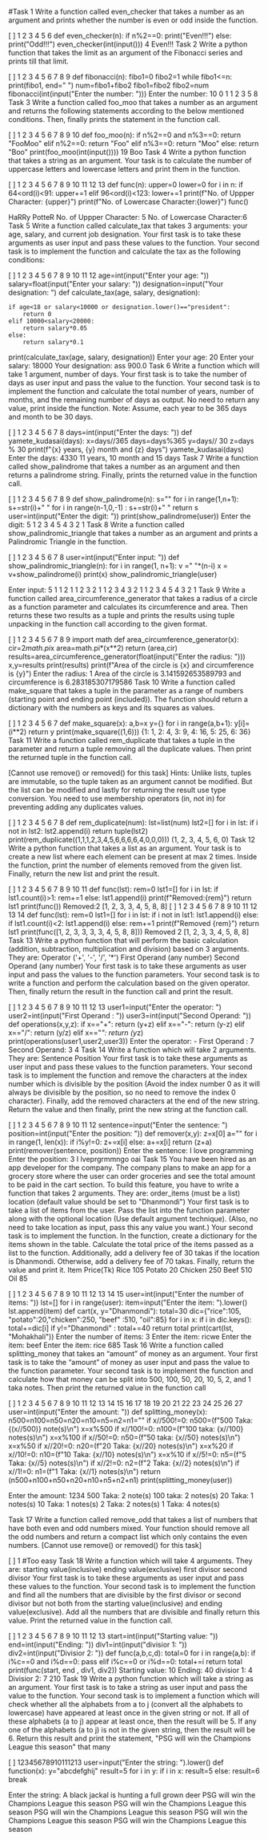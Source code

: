 #Task 1
Write a function called even_checker that takes a number as an argument and prints whether the number is even or odd inside the function.

[ ]
  1
  2
  3
  4
  5
  6
def even_checker(n):
    if n%2==0:
       print("Even!!!")
    else:
       print("Odd!!!")
even_checker(int(input()))
4
Even!!!
Task 2
Write a python function that takes the limit as an argument of the Fibonacci series and prints till that limit.

[ ]
  1
  2
  3
  4
  5
  6
  7
  8
  9
def fibonacci(n):
   fibo1=0
   fibo2=1
   while fibo1<=n:
        print(fibo1, end=" ")
        num=fibo1+fibo2
        fibo1=fibo2
        fibo2=num
fibonacci(int(input("Enter the number: ")))
Enter the number: 10
0 1 1 2 3 5 8 
Task 3
Write a function called foo_moo that takes a number as an argument and returns the following statements according to the below mentioned conditions. Then, finally prints the statement in the function call.

[ ]
  1
  2
  3
  4
  5
  6
  7
  8
  9
 10
def foo_moo(n):
    if n%2==0 and n%3==0:
        return "FooMoo"
    elif n%2==0:
        return "Foo"
    elif n%3==0:
        return "Moo"
    else:
        return "Boo"
print(foo_moo(int(input())))
19
Boo
Task 4
Write a python function that takes a string as an argument. Your task is to calculate the number of uppercase letters and lowercase letters and print them in the function.

[ ]
  1
  2
  3
  4
  5
  6
  7
  8
  9
 10
 11
 12
 13
def func(n):
    upper=0
    lower=0
    for i in n:
        if 64<ord(i)<91:
            upper+=1
        elif 96<ord(i)<123:
            lower+=1
    print(f"No. of Uppper Character: {upper}")
    print(f"No. of Lowercase Character:{lower}")
func()


HaRRy PotteR
No. of Uppper Character: 5
No. of Lowercase Character:6
Task 5
Write a function called calculate_tax that takes 3 arguments: your age, salary, and current job designation. Your first task is to take these arguments as user input and pass these values to the function. Your second task is to implement the function and calculate the tax as the following conditions:

[ ]
  1
  2
  3
  4
  5
  6
  7
  8
  9
 10
 11
 12
age=int(input("Enter your age: "))
salary=float(input("Enter your salary: "))
designation=input("Your designation: ")
def calculate_tax(age, salary, designation):

    if age<18 or salary<10000 or designation.lower()=="president":
        return 0
    elif 10000<salary<20000:
        return salary*0.05
    else:
        return salary*0.1
print(calculate_tax(age, salary, designation))
Enter your age: 20
Enter your salary: 18000
Your designation: ass
900.0
Task 6
Write a function which will take 1 argument, number of days. Your first task is to take the number of days as user input and pass the value to the function. Your second task is to implement the function and calculate the total number of years, number of months, and the remaining number of days as output. No need to return any value, print inside the function. Note: Assume, each year to be 365 days and month to be 30 days.

[ ]
  1
  2
  3
  4
  5
  6
  7
  8
days=int(input("Enter the days: "))
def yamete_kudasai(days):
    x=days//365
    days=days%365
    y=days// 30
    z=days % 30
    print(f"{x} years, {y} month and {z} days")
yamete_kudasai(days)
Enter the days: 4330
11 years, 10 month and 15 days
Task 7
Write a function called show_palindrome that takes a number as an argument and then returns a palindrome string. Finally, prints the returned value in the function call.

[ ]
  1
  2
  3
  4
  5
  6
  7
  8
  9
def show_palindrome(n):
    s=""
    for i in range(1,n+1):
        s+=str(i)+" "
    for i in range(n-1,0,-1) :
        s+=str(i)+" "
    return s
user=int(input("Enter the digit: "))
print(show_palindrome(user))
Enter the digit: 5
1 2 3 4 5 4 3 2 1 
Task 8
Write a function called show_palindromic_triangle that takes a number as an argument and prints a Palindromic Triangle in the function.

[ ]
  1
  2
  3
  4
  5
  6
  7
  8
user=int(input("Enter input: "))
def show_palindromic_triangle(n):
    for i in range(1, n+1):
        v =" "*(n-i)
        x = v+show_palindrome(i)
        print(x)
show_palindromic_triangle(user)

Enter input: 5
        1 
      1 2 1 
    1 2 3 2 1 
  1 2 3 4 3 2 1 
1 2 3 4 5 4 3 2 1 
Task 9
Write a function called area_circumference_generator that takes a radius of a circle as a function parameter and calculates its circumference and area. Then returns these two results as a tuple and prints the results using tuple unpacking in the function call according to the given format.

[ ]
  1
  2
  3
  4
  5
  6
  7
  8
  9
import math
def area_circumference_generator(x):
    cir=2*math.pi*x
    area=math.pi*(x**2)
    return (area,cir)
results=area_circumference_generator(float(input("Enter the radius: ")))
x,y=results
print(results)
print(f"Area of the circle is {x} and circumference is {y}")
Enter the radius: 1
Area of the circle is 3.141592653589793 and circumference is 6.283185307179586
Task 10
Write a function called make_square that takes a tuple in the parameter as a range of numbers (starting point and ending point (included)). The function should return a dictionary with the numbers as keys and its squares as values.

[ ]
  1
  2
  3
  4
  5
  6
  7
def make_square(x):
    a,b=x
    y={}
    for i in range(a,b+1):
        y[i]=(i**2)
    return y
print(make_square((1,6)))
{1: 1, 2: 4, 3: 9, 4: 16, 5: 25, 6: 36}
Task 11
Write a function called rem_duplicate that takes a tuple in the parameter and return a tuple removing all the duplicate values. Then print the returned tuple in the function call.

[Cannot use remove() or removed() for this task]
Hints: Unlike lists, tuples are immutable, so the tuple taken as an argument cannot be modified. But the list can be modified and lastly for returning the result use type conversion. You need to use membership operators (in, not in) for preventing adding any duplicates values.

[ ]
  1
  2
  3
  4
  5
  6
  7
  8
def rem_duplicate(num):
    lst=list(num)
    lst2=[]
    for i in lst:
        if i not in lst2:
            lst2.append(i)
    return tuple(lst2)
print(rem_duplicate((1,1,1,2,3,4,5,6,6,6,6,4,0,0,0)))
(1, 2, 3, 4, 5, 6, 0)
Task 12
Write a python function that takes a list as an argument. Your task is to create a new list where each element can be present at max 2 times. Inside the function, print the number of elements removed from the given list. Finally, return the new list and print the result.

[ ]
  1
  2
  3
  4
  5
  6
  7
  8
  9
 10
 11
def func(lst):
    rem=0
    lst1=[]
    for i in lst:
        if lst1.count(i)>1:
            rem+=1
        else:
            lst1.append(i)
    print(f"Removed:{rem}")
    return lst1
print(func())
Removed:2
[1, 2, 3, 3, 4, 5, 8, 8]
[ ]
  1
  2
  3
  4
  5
  6
  7
  8
  9
 10
 11
 12
 13
 14
def func(lst):
    rem=0
    lst1=[]
    for i in lst:
        if i not in lst1:
            lst1.append(i)
        else:
            if lst1.count(i)<2:
                lst1.append(i)
            else:
                rem+=1
    print(f"Removed {rem}")
    return lst1
print(func([1, 2, 3, 3, 3, 3, 4, 5, 8, 8]))
Removed 2
[1, 2, 3, 3, 4, 5, 8, 8]
Task 13
Write a python function that will perform the basic calculation (addition, subtraction, multiplication and division) based on 3 arguments. They are: Operator ('+', '-', '/', '*') First Operand (any number) Second Operand (any number) Your first task is to take these arguments as user input and pass the values to the function parameters. Your second task is to write a function and perform the calculation based on the given operator. Then, finally return the result in the function call and print the result.

[ ]
  1
  2
  3
  4
  5
  6
  7
  8
  9
 10
 11
 12
 13
user1=input("Enter the operator: ")
user2=int(input("First Operand : "))
user3=int(input("Second Operand: "))
def operations(x,y,z):
    if x=="+":
        return (y+z)
    elif x=="-":
        return (y-z)
    elif x=="/":
        return (y/z)
    elif x=="*":
        return (y*z)
print(operations(user1,user2,user3))
Enter the operator: -
First Operand : 7
Second Operand: 3
4
Task 14
Write a function which will take 2 arguments. They are: Sentence Position Your first task is to take these arguments as user input and pass these values to the function parameters. Your second task is to implement the function and remove the characters at the index number which is divisible by the position (Avoid the index number 0 as it will always be divisible by the position, so no need to remove the index 0 character). Finally, add the removed characters at the end of the new string. Return the value and then finally, print the new string at the function call.

[ ]
  1
  2
  3
  4
  5
  6
  7
  8
  9
 10
 11
 12
sentence=input("Enter the sentence: ")
position=int(input("Enter the position: "))
def remover(x,y):
    z=x[0]
    a=""
    for i in range(1, len(x)):
        if i%y!=0:
            z+=x[i]
        else:
            a+=x[i]
    return (z+a)
print(remover(sentence, position))
Enter the sentence: I love programming
Enter the position: 3
I lveprgrmmngo oai
Task 15
You have been hired as an app developer for the company. The company plans to make an app for a grocery store where the user can order groceries and see the total amount to be paid in the cart section. To build this feature, you have to write a function that takes 2 arguments. They are: order_items (must be a list) location (default value should be set to "Dhanmondi") Your first task is to take a list of items from the user. Pass the list into the function parameter along with the optional location (Use default argument technique). (Also, no need to take location as input, pass this any value you want.)
Your second task is to implement the function. In the function, create a dictionary for the items shown in the table. Calculate the total price of the items passed as a list to the function. Additionally, add a delivery fee of 30 takas if the location is Dhanmondi. Otherwise, add a delivery fee of 70 takas. Finally, return the value and print it. Item Price(Tk) Rice 105 Potato 20 Chicken 250 Beef 510 Oil 85

[ ]
  1
  2
  3
  4
  5
  6
  7
  8
  9
 10
 11
 12
 13
 14
 15
user=int(input("Enter the number of items: "))
lst=[]
for i in range(user):
    item=input("Enter the item: ").lower()
    lst.append(item)
def cart(x, y="Dhanmondi"):
    total=30
    dic={"rice":105, "potato":20,"chicken":250, "beef" :510, "oil":85}
    for i in x:
        if i in dic.keys():
            total+=dic[i]
    if y!="Dhanmondi" :
        total+=40
    return total
print(cart(lst, "Mohakhali"))
Enter the number of items: 3
Enter the item: ricwe
Enter the item: beef
Enter the item: rice
685
Task 16
Write a function called splitting_money that takes an “amount” of money as an argument. Your first task is to take the “amount” of money as user input and pass the value to the function parameter. Your second task is to implement the function and calculate how that money can be split into 500, 100, 50, 20, 10, 5, 2, and 1 taka notes. Then print the returned value in the function call

[ ]
  1
  2
  3
  4
  5
  6
  7
  8
  9
 10
 11
 12
 13
 14
 15
 16
 17
 18
 19
 20
 21
 22
 23
 24
 25
 26
 27
user=int(input("Enter the amount: "))
def splitting_money(x):
    n500=n100=n50=n20=n10=n5=n2=n1=""
    if x//500!=0:
        n500=(f"500 Taka: {(x//500)} note(s)\n")
        x=x%500
    if x//100!=0:
        n100=(f"100 taka: {x//100} notes(s)\n")
        x=x%100
    if x//50!=0:
        n50=(f"50 taka: {x//50} notes(s)\n")
        x=x%50
    if x//20!=0:
        n20=(f"20 Taka: {x//20} notes(s)\n")
        x=x%20
    if x//10!=0:
        n10=(f"10 Taka: {x//10} notes(s)\n")
        x=x%10
    if x//5!=0:
        n5=(f"5 Taka: {x//5} notes(s)\n")
    if x//2!=0:
        n2=(f"2 Taka: {x//2} notes(s)\n")
    if x//1!=0:
        n1=(f"1 Taka: {x//1} notes(s)\n")
    return (n500+n100+n50+n20+n10+n5+n2+n1)
print(splitting_money(user))

Enter the amount: 1234
500 Taka: 2 note(s)
100 taka: 2 notes(s)
20 Taka: 1 notes(s)
10 Taka: 1 notes(s)
2 Taka: 2 notes(s)
1 Taka: 4 notes(s)

Task 17
Write a function called remove_odd that takes a list of numbers that have both even and odd numbers mixed. Your function should remove all the odd numbers and return a compact list which only contains the even numbers. [Cannot use remove() or removed() for this task]

[ ]
  1
#Too easy
Task 18
Write a function which will take 4 arguments. They are: starting value(inclusive) ending value(exclusive) first divisor second divisor Your first task is to take these arguments as user input and pass these values to the function. Your second task is to implement the function and find all the numbers that are divisible by the first divisor or second divisor but not both from the starting value(inclusive) and ending value(exclusive). Add all the numbers that are divisible and finally return this value. Print the returned value in the function call.

[ ]
  1
  2
  3
  4
  5
  6
  7
  8
  9
 10
 11
 12
 13
start=int(input("Starting value: "))
end=int(input("Ending: "))
div1=int(input("divisior 1: "))
div2=int(input("Divisior 2: "))
def func(a,b,c,d):
    total=0
    for i in range(a,b):
        if i%c==0 and i%d==0:
            pass
        elif i%c==0 or i%d==0:
            total+=i
    return total
print(func(start, end , div1, div2))
Starting value: 10
Ending: 40
divisior 1: 4
Divisior 2: 7
210
Task 19
Write a python function which will take a string as an argument. Your first task is to take a string as user input and pass the value to the function. Your second task is to implement a function which will check whether all the alphabets from a to j (convert all the alphabets to lowercase) have appeared at least once in the given string or not. If all of these alphabets (a to j) appear at least once, then the result will be 5. If any one of the alphabets (a to j) is not in the given string, then the result will be 6. Return this result and print the statement, "PSG will win the Champions League this season" that many

[ ]
12345678910111213
user=input("Enter the string: ").lower()
def function(x):
    y="abcdefghij"
    result=5
    for i in y:
        if i in x:
            result=5
        else:
            result=6
            break

Enter the string: A black jackal is hunting a full grown deer
PSG will win the Champions League this season
PSG will win the Champions League this season
PSG will win the Champions League this season
PSG will win the Champions League this season
PSG will win the Champions League this season
